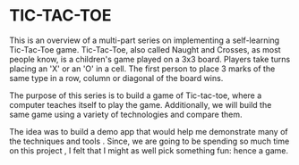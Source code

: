 # TIC-TAC-TOE


This is an overview of a multi-part series on implementing a self-learning Tic-Tac-Toe game. Tic-Tac-Toe, also called Naught and Crosses, as most people know, is a children's game played on a 3x3 board. Players take turns placing an 'X' or an 'O' in a cell. The first person to place 3 marks of the same type in a row, column or diagonal of the board wins.

The purpose of this series is to build a game of Tic-tac-toe, where a computer teaches itself to play the game. Additionally, we will build the same game using a variety of technologies and compare them.

The idea was to build a demo app that would help me demonstrate many of the techniques and tools . Since, we are going to be spending so much time on  this project , I felt that I might as well pick something fun: hence a game.
